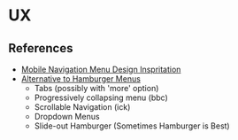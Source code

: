 # UX

## References

* [Mobile Navigation Menu Design Inspritation](https://uxplanet.org/top-8-mobile-navigation-menu-design-for-your-inspiration-8a2d925bffc0)
* [Alternative to Hamburger Menus](https://marvelapp.com/blog/hamburger-menu-alternatives-mobile-navigation/)
  * Tabs (possibly with 'more' option)
  * Progressively collapsing menu (bbc)
  * Scrollable Navigation (ick)
  * Dropdown Menus
  * Slide-out Hamburger (Sometimes Hamburger is Best)